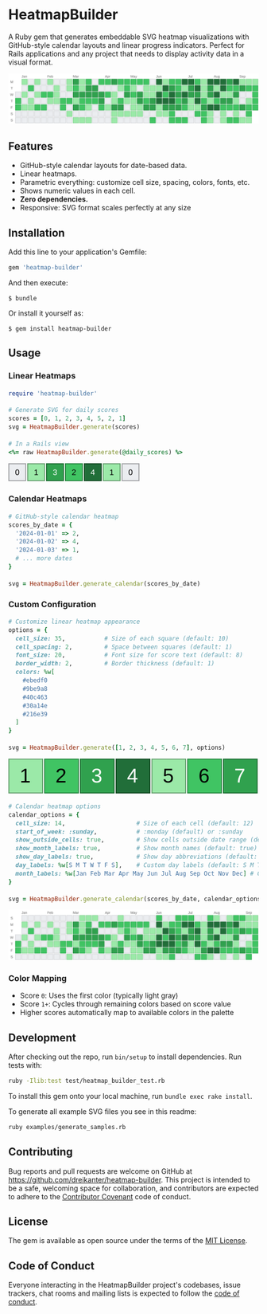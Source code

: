 # HeatmapBuilder

A Ruby gem that generates embeddable SVG heatmap visualizations with GitHub-style calendar layouts and linear progress indicators. Perfect for Rails applications and any project that needs to display activity data in a visual format.

![GitHub-style Calendar](examples/calendar_github_style.svg)

## Features

- GitHub-style calendar layouts for date-based data.
- Linear heatmaps.
- Parametric everything: customize cell size, spacing, colors, fonts, etc.
- Shows numeric values in each cell.
- **Zero dependencies.**
- Responsive: SVG format scales perfectly at any size

## Installation

Add this line to your application's Gemfile:

```ruby
gem 'heatmap-builder'
```

And then execute:

    $ bundle

Or install it yourself as:

    $ gem install heatmap-builder

## Usage

### Linear Heatmaps

```ruby
require 'heatmap-builder'

# Generate SVG for daily scores
scores = [0, 1, 2, 3, 4, 5, 2, 1]
svg = HeatmapBuilder.generate(scores)

# In a Rails view
<%= raw HeatmapBuilder.generate(@daily_scores) %>
```

![Weekly Progress](examples/weekly_progress.svg)

### Calendar Heatmaps

```ruby
# GitHub-style calendar heatmap
scores_by_date = {
  '2024-01-01' => 2,
  '2024-01-02' => 4,
  '2024-01-03' => 1,
  # ... more dates
}

svg = HeatmapBuilder.generate_calendar(scores_by_date)
```

### Custom Configuration

```ruby
# Customize linear heatmap appearance
options = {
  cell_size: 35,           # Size of each square (default: 10)
  cell_spacing: 2,         # Space between squares (default: 1)
  font_size: 20,           # Font size for score text (default: 8)
  border_width: 2,         # Border thickness (default: 1)
  colors: %w[
    #ebedf0
    #9be9a8
    #40c463
    #30a14e
    #216e39
  ]
}

svg = HeatmapBuilder.generate([1, 2, 3, 4, 5, 6, 7], options)
```

![Large Cells](examples/large_cells.svg)

```ruby
# Calendar heatmap options
calendar_options = {
  cell_size: 14,                    # Size of each cell (default: 12)
  start_of_week: :sunday,           # :monday (default) or :sunday
  show_outside_cells: true,         # Show cells outside date range (default: false)
  show_month_labels: true,          # Show month names (default: true)
  show_day_labels: true,            # Show day abbreviations (default: true)
  day_labels: %w[S M T W T F S],    # Custom day labels (default: S M T W T F S)
  month_labels: %w[Jan Feb Mar Apr May Jun Jul Aug Sep Oct Nov Dec] # Custom month labels
}

svg = HeatmapBuilder.generate_calendar(scores_by_date, calendar_options)
```

![Calendar with Sunday Start](examples/calendar_sunday_start.svg)

### Color Mapping

- Score `0`: Uses the first color (typically light gray)
- Score `1+`: Cycles through remaining colors based on score value
- Higher scores automatically map to available colors in the palette

## Development

After checking out the repo, run `bin/setup` to install dependencies. Run tests with:

```bash
ruby -Ilib:test test/heatmap_builder_test.rb
```

To install this gem onto your local machine, run `bundle exec rake install`.

To generate all example SVG files you see in this readme:

```bash
ruby examples/generate_samples.rb
```

## Contributing

Bug reports and pull requests are welcome on GitHub at https://github.com/dreikanter/heatmap-builder. This project is intended to be a safe, welcoming space for collaboration, and contributors are expected to adhere to the [Contributor Covenant](http://contributor-covenant.org) code of conduct.

## License

The gem is available as open source under the terms of the [MIT License](https://opensource.org/licenses/MIT).

## Code of Conduct

Everyone interacting in the HeatmapBuilder project's codebases, issue trackers, chat rooms and mailing lists is expected to follow the [code of conduct](https://github.com/dreikanter/heatmap-builder/blob/master/CODE_OF_CONDUCT.md).
